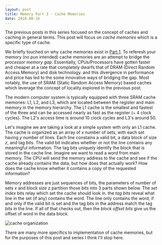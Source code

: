 ```yaml
---
layout: post
title: Memory Part 3 - Cache Memories
date: 2016-08-16
---
```


The previous posts in this series focused on the concept of caches and caching in general terms. This post will focus on
_cache memories_ which is a specific type of cache.

We briefly touched on why cache memories exist in [Part 1](). To referesh your memory (no pun intended) cache memories are
an attempt to bridge the _processor memory gap_. Essentially, CPUs/Processors have gotten faster and cheaper at a rate that
completely dwarfs that of DRAM (Direct Random Access Memory) and disk technology. and this divergence in performance and price
has led to the some innovative ways of bridging the gap. Most notably, the use of SRAM (Static Random Access Memory) based caches
which leverage the concept of locality explored in the previous post.


The modern computer system is typically equipped with three SRAM cache memories: L1, L2, and L3, which are located between the
register and main memory in the memory hierarchy. The L1 cache is the smallest and fastest of the three and can be accessed
nearly as fast as the register (~ 4 clock cycles). The L2's access time is around 10 clock cycles and L3's around 50.


Let's imagine we are taking a look at a simple system with only an L1 cache. The cache is organized as an array of _x_ number of
sets, with each set having _y_ number of lines. Each line constains a valid bit, a data block of size _z_, and tag bits. The valid bit
indicates whether or not the line contains any meaningful information. The tag bits uniquely identify the block that is stored
in the cache line. Imagine we want to read a _word_ from main memory. The CPU will send the memory address to the cache and see
if the cache already contains the data, but how does that actually work? How does the cache know whether it contains a copy of
the requested information?


Memory addresses are just sequences of bits, the parameters of number of sets _x_ and block size _z_ partition those bits into
3 parts shown below. The _set index_ bits relay which set the cache should look in. the _tag bits_ reveal what line in the
set (if any) contains the word. The line only contains the word, if and only if the valid bit is set and the tag bits in
the address match the tag bits in the line. If all of that checks out, then the _block offset bits_ give us the offset of
word in the data block.

![cache organization](http://people.engr.ncsu.edu/efg/521/s06/common/lectures/notes/lec4_files/image016.jpg)


There are many more specifics to implementation of cache memories, but for the purposes of this post and series I think I'll
stop here.
